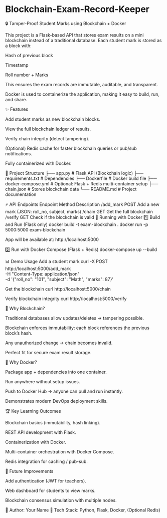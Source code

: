 # Blockchain-Exam-Record-Keeper
🔒 Tamper-Proof Student Marks using Blockchain + Docker

This project is a Flask-based API that stores exam results on a mini blockchain instead of a traditional database.
Each student mark is stored as a block with:

Hash of previous block

Timestamp

Roll number + Marks

This ensures the exam records are immutable, auditable, and transparent.

Docker is used to containerize the application, making it easy to build, run, and share.

✨ Features

Add student marks as new blockchain blocks.

View the full blockchain ledger of results.

Verify chain integrity (detect tampering).

(Optional) Redis cache for faster blockchain queries or pub/sub notifications.

Fully containerized with Docker.

📂 Project Structure
├── app.py                # Flask API (Blockchain logic)
├── requirements.txt      # Dependencies
├── Dockerfile            # Docker build file
├── docker-compose.yml    # Optional: Flask + Redis multi-container setup
├── chain.json            # Stores blockchain data
└── README.md             # Project documentation

⚡ API Endpoints
Endpoint	Method	Description
/add_mark	POST	Add a new mark (JSON: roll_no, subject, marks)
/chain	GET	Get the full blockchain
/verify	GET	Check if the blockchain is valid
🐳 Running with Docker
1️⃣ Build and Run (Flask only)
docker build -t exam-blockchain .
docker run -p 5000:5000 exam-blockchain


App will be available at: http://localhost:5000

2️⃣ Run with Docker Compose (Flask + Redis)
docker-compose up --build

📊 Demo Usage
Add a student mark
curl -X POST http://localhost:5000/add_mark \
     -H "Content-Type: application/json" \
     -d '{"roll_no": "101", "subject": "Math", "marks": 87}'

Get the blockchain
curl http://localhost:5000/chain

Verify blockchain integrity
curl http://localhost:5000/verify

🎯 Why Blockchain?

Traditional databases allow updates/deletes → tampering possible.

Blockchain enforces immutability: each block references the previous block’s hash.

Any unauthorized change → chain becomes invalid.

Perfect fit for secure exam result storage.

🚀 Why Docker?

Package app + dependencies into one container.

Run anywhere without setup issues.

Push to Docker Hub → anyone can pull and run instantly.

Demonstrates modern DevOps deployment skills.

🏆 Key Learning Outcomes

Blockchain basics (immutability, hash linking).

REST API development with Flask.

Containerization with Docker.

Multi-container orchestration with Docker Compose.

Redis integration for caching / pub-sub.

📌 Future Improvements

Add authentication (JWT for teachers).

Web dashboard for students to view marks.

Blockchain consensus simulation with multiple nodes.

🔗 Author: Your Name
📅 Tech Stack: Python, Flask, Docker, (Optional Redis)
